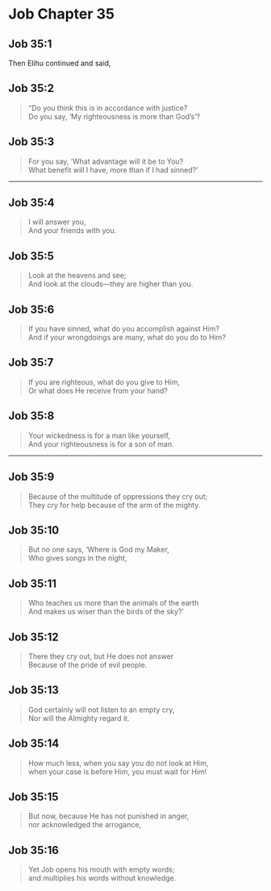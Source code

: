 # Job Chapter 35

## Job 35:1

Then Elihu continued and said,

## Job 35:2

> “Do you think this is in accordance with justice?  
> Do you say, ‘My righteousness is more than God’s’?

## Job 35:3

> For you say, ‘What advantage will it be to You?  
> What benefit will I have, more than if I had sinned?’

---

## Job 35:4

> I will answer you,  
> And your friends with you.

## Job 35:5

> Look at the heavens and see;  
> And look at the clouds—they are higher than you.

## Job 35:6

> If you have sinned, what do you accomplish against Him?  
> And if your wrongdoings are many, what do you do to Him?

## Job 35:7

> If you are righteous, what do you give to Him,  
> Or what does He receive from your hand?

## Job 35:8

> Your wickedness is for a man like yourself,  
> And your righteousness is for a son of man.

---

## Job 35:9

> Because of the multitude of oppressions they cry out;  
> They cry for help because of the arm of the mighty.

## Job 35:10

> But no one says, ‘Where is God my Maker,  
> Who gives songs in the night,

## Job 35:11

> Who teaches us more than the animals of the earth  
> And makes us wiser than the birds of the sky?’

## Job 35:12

> There they cry out, but He does not answer  
> Because of the pride of evil people.

## Job 35:13

> God certainly will not listen to an empty cry,  
> Nor will the Almighty regard it.

## Job 35:14

> How much less, when you say you do not look at Him,  
> when your case is before Him, you must wait for Him!

## Job 35:15

> But now, because He has not punished in anger,  
> nor acknowledged the arrogance,

## Job 35:16

> Yet Job opens his mouth with empty words;  
> and multiplies his words without knowledge.
